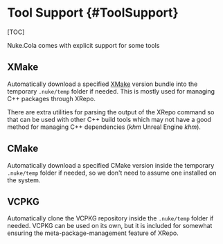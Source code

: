 # Tool Support {#ToolSupport}

[TOC]

Nuke.Cola comes with explicit support for some tools

## XMake

Automatically download a specified [XMake](https://xmake.io) version bundle into the temporary `.nuke/temp` folder if needed. This is mostly used for managing C++ packages through XRepo.

There are extra utilities for parsing the output of the XRepo command so that can be used with other C++ build tools which may not have a good method for managing C++ dependencies (*khm* Unreal Engine *khm*).

## CMake

Automatically download a specified CMake version inside the temporary `.nuke/temp` folder if needed, so we don't need to assume one installed on the system.

## VCPKG

Automatically clone the VCPKG repository inside the `.nuke/temp` folder if needed. VCPKG can be used on its own, but it is included for somewhat ensuring the meta-package-management feature of XRepo.
